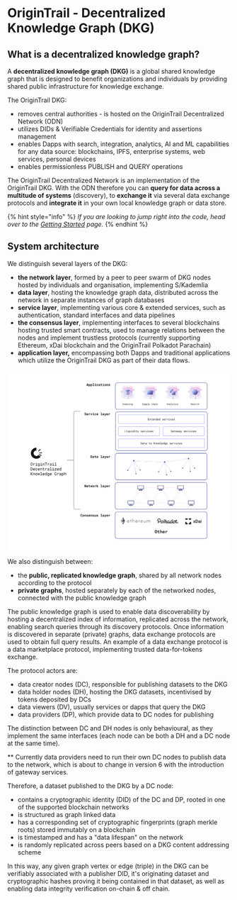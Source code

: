 # OriginTrail - Decentralized Knowledge Graph \(DKG\)

## What is a decentralized knowledge graph?

A **decentralized knowledge graph \(DKG\)** is a global shared knowledge graph that is designed to benefit organizations and individuals by providing shared public infrastructure for knowledge exchange. 

The OriginTrail DKG:

* removes central authorities - is hosted on the OriginTrail Decentralized Network \(ODN\)
* utilizes DIDs & Verifiable Credentials for identity and assertions management
* enables Dapps with search, integration, analytics, AI and ML capabilities for any data source: blockchains, IPFS, enterprise systems, web services, personal devices
* enables permissionless PUBLISH and QUERY operations

The OriginTrail Decentralized Network is an implementation of the OriginTrail DKG. With the ODN therefore you can **query for data across a multitude of systems** \(discovery\), to **exchange it** via several data exchange protocols and **integrate it** in your own local knowledge graph or data store. 

{% hint style="info" %}
_If you are looking to jump right into the code, head over to the_ [_Getting Started_](../developers/getting-started.md) _page._
{% endhint %}

## System architecture

We distinguish several layers of the DKG:

* **the network layer**, formed by a peer to peer swarm of DKG nodes hosted by individuals and organisation, implementing S/Kademlia
* **data layer**, hosting the knowledge graph data, distributed across the network in separate instances of graph databases
* **service layer**, implementing various core & extended services, such as authentication, standard interfaces and data pipelines
* **the consensus layer**, implementing interfaces to several blockchains hosting trusted smart contracts, used to manage relations between the nodes and implement trustless protocols \(currently supporting Ethereum, xDai blockchain and the OriginTrail Polkadot Parachain\)
* **application layer,** encompassing both Dapps and traditional applications which utilize the OriginTrail DKG as part of their data flows.

![](../.gitbook/assets/origintrail-technical-stack.png)

We also distinguish between:

* the **public, replicated knowledge graph**, shared by all network nodes according to the protocol
* **private graphs**, hosted separately by each of the networked nodes, connected with the public knowledge graph

The public knowledge graph is used to enable data discoverability by hosting a decentralized index of information, replicated across the network, enabling search queries through its discovery protocols. Once information is discovered in separate \(private\) graphs, data exchange protocols are used to obtain full query results. An example of a data exchange protocol is a data marketplace protocol, implementing trusted data-for-tokens exchange.

The protocol actors are:

* data creator nodes \(DC\), responsible for publishing datasets to the DKG
* data holder nodes \(DH\), hosting the DKG datasets, incentivised by tokens deposited by DCs
* data viewers \(DV\), usually services or dapps that query the DKG
* data providers \(DP\), which provide data to DC nodes for publishing

The distinction between DC and DH nodes is only behavioural, as they implement the same interfaces \(each node can be both a DH and a DC node at the same time\).

\*\* Currently data providers need to run their own DC nodes to publish data to the network, which is about to change in version 6 with the introduction of gateway services.

Therefore, a dataset published to the DKG by a DC node:

* contains a cryptographic identity \(DID\) of the DC and DP, rooted in one of the supported blockchain networks
* is structured as graph linked data
* has a corresponding set of cryptographic fingerprints \(graph merkle roots\) stored immutably on a blockchain
* is timestamped and has a "data lifespan" on the network 
* is randomly replicated across peers based on a DKG content addressing scheme

In this way, any given graph vertex or edge \(triple\) in the DKG can be verifiably associated with a publisher DID, it's originating dataset and cryptographic hashes proving it being contained in that dataset, as well as enabling data integrity verification on-chain & off chain. 





